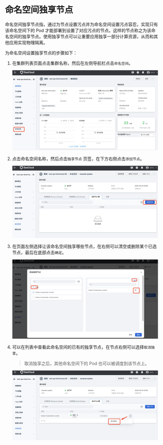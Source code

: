 # 命名空间独享节点

命名空间独享节点指，通过为节点设置污点并为命名空间设置污点容忍，实现只有该命名空间下的 Pod 才能部署到设置了对应污点的节点。这样的节点称之为该命名空间的独享节点。使用独享节点可以让重要应用独享一部分计算资源，从而和其他应用实现物理隔离。

为命名空间设置独享节点的步骤如下：

1. 在集群列表页面点击集群名称，然后在左侧导航栏点击`命名空间`。

    ![命名空间](../../images/exclusive01.png)

2. 点击命名空间名称，然后点击`独享节点` 页签，在下方右侧点击`添加节点`。

    ![命名空间](../../images/exclusive02.png)

3. 在页面左侧选择让该命名空间独享哪些节点，在右侧可以清空或删除某个已选节点，最后在底部点击`确定`。

    ![命名空间](../../images/exclusive03.png)

4. 可以在列表中查看此命名空间的已有的独享节点，在节点右侧可以选择`取消独享`。

    > 取消独享之后，其他命名空间下的 Pod 也可以被调度到该节点上。

    ![命名空间](../../images/exclusive04.png)